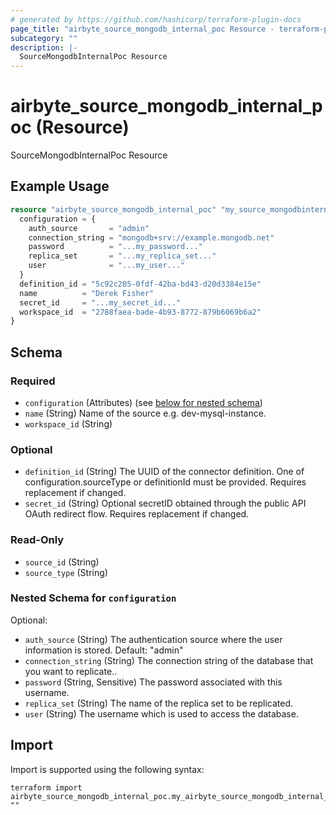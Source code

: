 ```yaml
---
# generated by https://github.com/hashicorp/terraform-plugin-docs
page_title: "airbyte_source_mongodb_internal_poc Resource - terraform-provider-airbyte"
subcategory: ""
description: |-
  SourceMongodbInternalPoc Resource
---
```


# airbyte_source_mongodb_internal_poc (Resource)

SourceMongodbInternalPoc Resource

## Example Usage

```terraform
resource "airbyte_source_mongodb_internal_poc" "my_source_mongodbinternalpoc" {
  configuration = {
    auth_source       = "admin"
    connection_string = "mongodb+srv://example.mongodb.net"
    password          = "...my_password..."
    replica_set       = "...my_replica_set..."
    user              = "...my_user..."
  }
  definition_id = "5c92c205-0fdf-42ba-bd43-d20d3384e15e"
  name          = "Derek Fisher"
  secret_id     = "...my_secret_id..."
  workspace_id  = "2788faea-bade-4b93-8772-879b6069b6a2"
}
```

<!-- schema generated by tfplugindocs -->
## Schema

### Required

- `configuration` (Attributes) (see [below for nested schema](#nestedatt--configuration))
- `name` (String) Name of the source e.g. dev-mysql-instance.
- `workspace_id` (String)

### Optional

- `definition_id` (String) The UUID of the connector definition. One of configuration.sourceType or definitionId must be provided. Requires replacement if changed.
- `secret_id` (String) Optional secretID obtained through the public API OAuth redirect flow. Requires replacement if changed.

### Read-Only

- `source_id` (String)
- `source_type` (String)

<a id="nestedatt--configuration"></a>
### Nested Schema for `configuration`

Optional:

- `auth_source` (String) The authentication source where the user information is stored. Default: "admin"
- `connection_string` (String) The connection string of the database that you want to replicate..
- `password` (String, Sensitive) The password associated with this username.
- `replica_set` (String) The name of the replica set to be replicated.
- `user` (String) The username which is used to access the database.

## Import

Import is supported using the following syntax:

```shell
terraform import airbyte_source_mongodb_internal_poc.my_airbyte_source_mongodb_internal_poc ""
```
